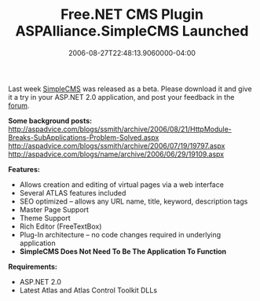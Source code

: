 ﻿---
title: Free.NET CMS Plugin ASPAlliance.SimpleCMS Launched
date: "2006-08-27T22:48:13.9060000-04:00"
description: Last week SimpleCMS was released as a beta. Please download it and give it a try in your ASP.NET 2.0 application, and post your feedback in the forum
featuredImage: img/free-net-cms-plugin-aspalliance-simplecms-launched-featured.png
---

Last week [SimpleCMS](http://aspalliance.com/simplecms) was released as a beta. Please download it and give it a try in your ASP.NET 2.0 application, and post your feedback in the [forum](http://aspadvice.com/forums/572/ShowForum.aspx).

**Some background posts:**\
<http://aspadvice.com/blogs/ssmith/archive/2006/08/21/HttpModule-Breaks-SubApplications-Problem-Solved.aspx>\
<http://aspadvice.com/blogs/ssmith/archive/2006/07/19/19797.aspx>\
<http://aspadvice.com/blogs/name/archive/2006/06/29/19109.aspx>

**Features:**

* Allows creation and editing of virtual pages via a web interface
* Several ATLAS features included
* SEO optimized – allows any URL name, title, keyword, description tags
* Master Page Support
* Theme Support
* Rich Editor (FreeTextBox)
* Plug-In architecture – no code changes required in underlying application
* **SimpleCMS Does Not Need To Be The Application To Function**

**Requirements:**

* ASP.NET 2.0
* Latest Atlas and Atlas Control Toolkit DLLs

